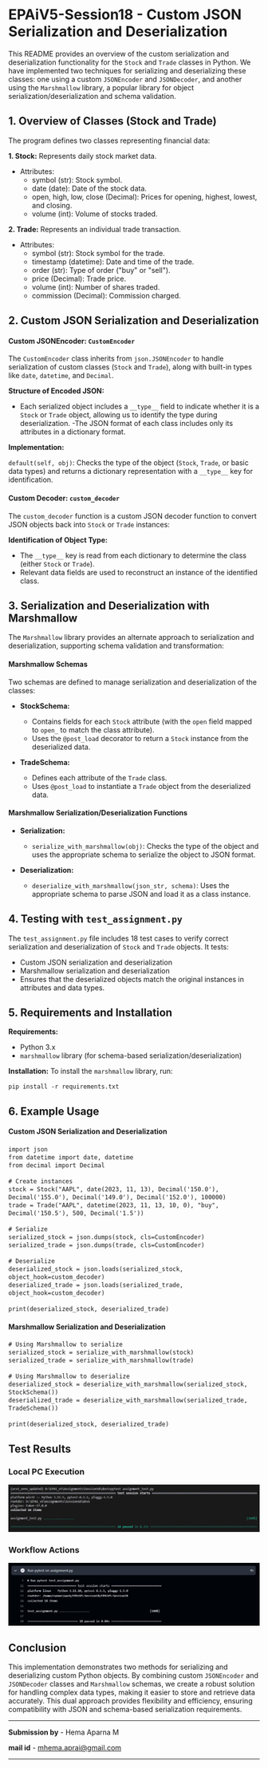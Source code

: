 # EPAiV5-Session18 - Custom JSON Serialization and Deserialization

This README provides an overview of the custom serialization and deserialization functionality for the `Stock` and `Trade` classes in Python. We have implemented two techniques for serializing and deserializing these classes: one using a custom `JSONEncoder` and `JSONDecoder`, and another using the `Marshmallow` library, a popular library for object serialization/deserialization and schema validation.

## 1. Overview of Classes (Stock and Trade)
The program defines two classes representing financial data:

**1. Stock:** Represents daily stock market data.

- Attributes:
    - symbol (str): Stock symbol.
    - date (date): Date of the stock data.
    - open, high, low, close (Decimal): Prices for opening, highest, lowest, and closing.
    - volume (int): Volume of stocks traded.

**2. Trade:** Represents an individual trade transaction.

- Attributes:
    - symbol (str): Stock symbol for the trade.
    - timestamp (datetime): Date and time of the trade.
    - order (str): Type of order ("buy" or "sell").
    - price (Decimal): Trade price.
    - volume (int): Number of shares traded.
    - commission (Decimal): Commission charged.

## 2. Custom JSON Serialization and Deserialization

#### Custom JSONEncoder: `CustomEncoder`
The `CustomEncoder` class inherits from `json.JSONEncoder` to handle serialization of custom classes (`Stock` and `Trade`), along with built-in types like `date`, `datetime`, and `Decimal`.

**Structure of Encoded JSON:**

- Each serialized object includes a `__type__` field to indicate whether it is a `Stock` or `Trade` object, allowing us to identify the type during deserialization.
-The JSON format of each class includes only its attributes in a dictionary format.

**Implementation:**

`default(self, obj)`: Checks the type of the object (`Stock`, `Trade`, or basic data types) and returns a dictionary representation with a `__type__` key for identification.

#### Custom Decoder: `custom_decoder`
The `custom_decoder` function is a custom JSON decoder function to convert JSON objects back into `Stock` or `Trade` instances:

**Identification of Object Type:**
- The `__type__` key is read from each dictionary to determine the class (either `Stock` or `Trade`).
- Relevant data fields are used to reconstruct an instance of the identified class.

## 3. Serialization and Deserialization with Marshmallow
The `Marshmallow` library provides an alternate approach to serialization and deserialization, supporting schema validation and transformation:

#### Marshmallow Schemas
Two schemas are defined to manage serialization and deserialization of the classes:

- **StockSchema:**

    - Contains fields for each `Stock` attribute (with the `open` field mapped to `open_` to match the class attribute).
    - Uses the `@post_load` decorator to return a `Stock` instance from the deserialized data.

- **TradeSchema:**

    - Defines each attribute of the `Trade` class.
    - Uses `@post_load` to instantiate a `Trade` object from the deserialized data.

#### Marshmallow Serialization/Deserialization Functions

- **Serialization:**

    - `serialize_with_marshmallow(obj)`: Checks the type of the object and uses the appropriate schema to serialize the object to JSON format.

- **Deserialization:**

    - `deserialize_with_marshmallow(json_str, schema)`: Uses the appropriate schema to parse JSON and load it as a class instance.

## 4. Testing with `test_assignment.py`
The `test_assignment.py` file includes 18 test cases to verify correct serialization and deserialization of `Stock` and `Trade` objects. It tests:

- Custom JSON serialization and deserialization
- Marshmallow serialization and deserialization
- Ensures that the deserialized objects match the original instances in attributes and data types.

## 5. Requirements and Installation

**Requirements:**
- Python 3.x
- `marshmallow` library (for schema-based serialization/deserialization)

**Installation:**
To install the `marshmallow` library, run:

```
pip install -r requirements.txt
```

## 6. Example Usage

#### Custom JSON Serialization and Deserialization


```
import json
from datetime import date, datetime
from decimal import Decimal

# Create instances
stock = Stock("AAPL", date(2023, 11, 13), Decimal('150.0'), Decimal('155.0'), Decimal('149.0'), Decimal('152.0'), 100000)
trade = Trade("AAPL", datetime(2023, 11, 13, 10, 0), "buy", Decimal('150.5'), 500, Decimal('1.5'))

# Serialize
serialized_stock = json.dumps(stock, cls=CustomEncoder)
serialized_trade = json.dumps(trade, cls=CustomEncoder)

# Deserialize
deserialized_stock = json.loads(serialized_stock, object_hook=custom_decoder)
deserialized_trade = json.loads(serialized_trade, object_hook=custom_decoder)

print(deserialized_stock, deserialized_trade)

```

#### Marshmallow Serialization and Deserialization


```
# Using Marshmallow to serialize
serialized_stock = serialize_with_marshmallow(stock)
serialized_trade = serialize_with_marshmallow(trade)

# Using Marshmallow to deserialize
deserialized_stock = deserialize_with_marshmallow(serialized_stock, StockSchema())
deserialized_trade = deserialize_with_marshmallow(serialized_trade, TradeSchema())

print(deserialized_stock, deserialized_trade)

```

## Test Results

### Local PC Execution

![localPC_test_results](localPC_test_results.JPG)


### Workflow Actions

![gitActions_tests_passed](gitActions_tests_passed.JPG)

## Conclusion
This implementation demonstrates two methods for serializing and deserializing custom Python objects. By combining custom `JSONEncoder` and `JSONDecoder` classes and `Marshmallow` schemas, we create a robust solution for handling complex data types, making it easier to store and retrieve data accurately. This dual approach provides flexibility and efficiency, ensuring compatibility with JSON and schema-based serialization requirements.


---------------------------------------------------------------------------------------------------------------------------------------------------

**Submission by** - Hema Aparna M

**mail id** - mhema.aprai@gmail.com

---------------------------------------------------------------------------------------------------------------------------------------------------
